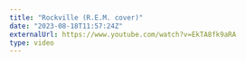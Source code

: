 ```yaml
---
title: "Rockville (R.E.M. cover)"
date: "2023-08-18T11:57:24Z"
externalUrl: https://www.youtube.com/watch?v=EkTA8fk9aRA
type: video
---
```

